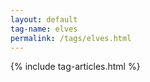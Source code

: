 ```yaml
---
layout: default
tag-name: elves
permalink: /tags/elves.html
---
```


{% include tag-articles.html %}
